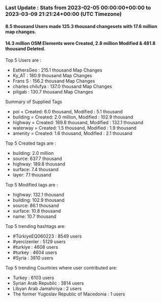 ### Last Update : Stats from 2023-02-05 00:00:00+00:00 to 2023-03-09 21:21:24+00:00 (UTC Timezone)

#### 8.5 thousand Users made 125.3 thousand changesets with 17.6 million map changes.
#### 14.3 million OSM Elements were Created, 2.8 million Modified & 481.8 thousand Deleted.

Top 5 Users are : 
- EsthersGeo : 215.1 thousand Map Changes
- Ky_AT : 180.9 thousand Map Changes
- Frans S : 156.2 thousand Map Changes
- charles chilufya : 137.0 thousand Map Changes
- piligab : 130.7 thousand Map Changes

Summary of Supplied Tags
- poi = Created: 6.0 thousand, Modified : 5.1 thousand
- building = Created: 2.0 million, Modified : 102.9 thousand
- highway = Created: 189.8 thousand, Modified : 132.1 thousand
- waterway = Created: 1.5 thousand, Modified : 1.9 thousand
- amenity = Created: 1.6 thousand, Modified : 2.1 thousand


Top 5 Created tags are :
- building: 2.0 million
- source: 637.7 thousand
- highway: 189.8 thousand
- surface: 7.4 thousand
- layer: 7.1 thousand


Top 5 Modified tags are :
- highway: 132.1 thousand
- building: 102.9 thousand
- source: 86.1 thousand
- surface: 10.8 thousand
- name: 10.7 thousand


Top 5 trending hashtags are:
- #TürkiyeEQ060223 : 8549 users
- #yercizenler : 5129 users
- #turkiye : 4608 users
- #turkey : 4604 users
- #Syria : 3810 users


Top 5 trending Countries where user contributed are:
- Turkey : 6103 users
- Syrian Arab Republic : 3814 users
- Libyan Arab Jamahiriya : 2 users
- The former Yugoslav Republic of Macedonia : 1 users

